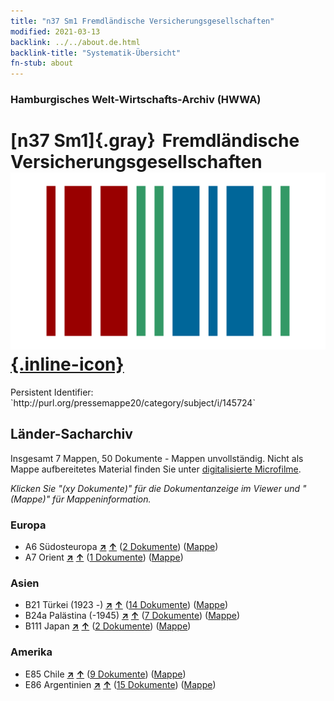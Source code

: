 ```yaml
---
title: "n37 Sm1 Fremdländische Versicherungsgesellschaften"
modified: 2021-03-13
backlink: ../../about.de.html
backlink-title: "Systematik-Übersicht"
fn-stub: about
---
```


### Hamburgisches Welt-Wirtschafts-Archiv (HWWA)

# [n37 Sm1]{.gray}&#8201; Fremdländische Versicherungsgesellschaften &#160; [![Wikidata](/images/Wikidata-logo.svg "Wikidata"){.inline-icon}](http://www.wikidata.org/entity/Q104711291)

<div class="hint">Persistent Identifier: `http://purl.org/pressemappe20/category/subject/i/145724`</div>







## Länder-Sacharchiv




Insgesamt 7 Mappen, 50 Dokumente - Mappen unvollständig.
Nicht als Mappe aufbereitetes Material finden Sie unter [digitalisierte Microfilme](/film/h1_sh.de.html).

_Klicken Sie "(xy Dokumente)" für die Dokumentanzeige im Viewer und "(Mappe)" für Mappeninformation._




### Europa

- A6 Südosteuropa [**&nearr;**](../../../geo/i/140900/about.de.html "Südosteuropa (alle Mappen)") [**&uarr;**](../../../geo/about.de.html#A6 "Ländersystematik") (<a href="https://pm20.zbw.eu/iiifview/folder/sh/140900,145724" title="über: Südosteuropa : Fremdländische Versicherungsgesellschaften" target="_blank">2 Dokumente</a>) ([Mappe](../../../../folder/sh/1409xx/140900/1457xx/145724/about.de.html))
- A7 Orient [**&nearr;**](../../../geo/i/140902/about.de.html "Orient (alle Mappen)") [**&uarr;**](../../../geo/about.de.html#A7 "Ländersystematik") (<a href="https://pm20.zbw.eu/iiifview/folder/sh/140902,145724" title="über: Orient : Fremdländische Versicherungsgesellschaften" target="_blank">1 Dokumente</a>) ([Mappe](../../../../folder/sh/1409xx/140902/1457xx/145724/about.de.html))

### Asien

- B21 Türkei (1923 -) [**&nearr;**](../../../geo/i/141111/about.de.html "Türkei (1923 -) (alle Mappen)") [**&uarr;**](../../../geo/about.de.html#B21 "Ländersystematik") (<a href="https://pm20.zbw.eu/iiifview/folder/sh/141111,145724" title="über: Türkei (1923 -) : Fremdländische Versicherungsgesellschaften" target="_blank">14 Dokumente</a>) ([Mappe](../../../../folder/sh/1411xx/141111/1457xx/145724/about.de.html))
- B24a Palästina (-1945) [**&nearr;**](../../../geo/i/141115/about.de.html "Palästina (-1945) (alle Mappen)") [**&uarr;**](../../../geo/about.de.html#B24a "Ländersystematik") (<a href="https://pm20.zbw.eu/iiifview/folder/sh/141115,145724" title="über: Palästina (-1945) : Fremdländische Versicherungsgesellschaften" target="_blank">7 Dokumente</a>) ([Mappe](../../../../folder/sh/1411xx/141115/1457xx/145724/about.de.html))
- B111 Japan [**&nearr;**](../../../geo/i/141272/about.de.html "Japan (alle Mappen)") [**&uarr;**](../../../geo/about.de.html#B111 "Ländersystematik") (<a href="https://pm20.zbw.eu/iiifview/folder/sh/141272,145724" title="über: Japan : Fremdländische Versicherungsgesellschaften" target="_blank">2 Dokumente</a>) ([Mappe](../../../../folder/sh/1412xx/141272/1457xx/145724/about.de.html))

### Amerika

- E85 Chile [**&nearr;**](../../../geo/i/141691/about.de.html "Chile (alle Mappen)") [**&uarr;**](../../../geo/about.de.html#E85 "Ländersystematik") (<a href="https://pm20.zbw.eu/iiifview/folder/sh/141691,145724" title="über: Chile : Fremdländische Versicherungsgesellschaften" target="_blank">9 Dokumente</a>) ([Mappe](../../../../folder/sh/1416xx/141691/1457xx/145724/about.de.html))
- E86 Argentinien [**&nearr;**](../../../geo/i/141692/about.de.html "Argentinien (alle Mappen)") [**&uarr;**](../../../geo/about.de.html#E86 "Ländersystematik") (<a href="https://pm20.zbw.eu/iiifview/folder/sh/141692,145724" title="über: Argentinien : Fremdländische Versicherungsgesellschaften" target="_blank">15 Dokumente</a>) ([Mappe](../../../../folder/sh/1416xx/141692/1457xx/145724/about.de.html))








